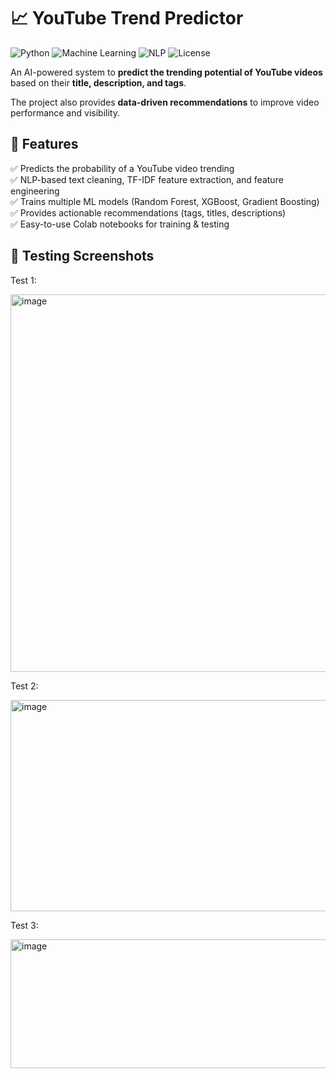 # 📈 YouTube Trend Predictor

![Python](https://img.shields.io/badge/Python-3.9%2B-blue?logo=python)
![Machine Learning](https://img.shields.io/badge/Machine%20Learning-Scikit--learn%20%7C%20XGBoost-orange)
![NLP](https://img.shields.io/badge/NLP-NLTK%20%7C%20TFIDF-green)
![License](https://img.shields.io/badge/License-MIT-lightgrey)

An AI-powered system to **predict the trending potential of YouTube videos** based on their **title, description, and tags**.  

The project also provides **data-driven recommendations** to improve video performance and visibility.


## 🚀 Features
✅ Predicts the probability of a YouTube video trending  
✅ NLP-based text cleaning, TF-IDF feature extraction, and feature engineering  
✅ Trains multiple ML models (Random Forest, XGBoost, Gradient Boosting)  
✅ Provides actionable recommendations (tags, titles, descriptions)  
✅ Easy-to-use Colab notebooks for training & testing  

## 📝 Testing Screenshots

Test 1:

<img width="1704" height="604" alt="image" src="https://github.com/user-attachments/assets/53074fe0-bc40-483a-903c-33487c142cc9" />


Test 2:

<img width="2836" height="338" alt="image" src="https://github.com/user-attachments/assets/d1bf47da-6422-4a8d-987e-cb2dc038b21f" />


Test 3:

<img width="1058" height="206" alt="image" src="https://github.com/user-attachments/assets/17067cf6-3d89-4646-885f-de036784ee0d" />
